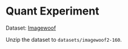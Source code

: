 # Quant Experiment

Dataset: [Imagewoof](https://github.com/fastai/imagenette?tab=readme-ov-file#imagewoof)

Unzip the dataset to `datasets/imagewoof2-160`.
